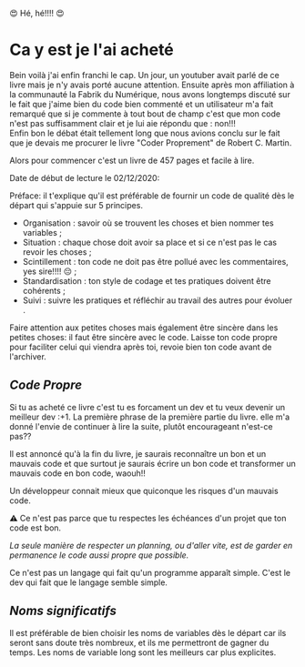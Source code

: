 :heart_eyes: Hé, hé!!!! :heart_eyes:

# Ca y est je l'ai acheté

Bein voilà j'ai enfin franchi le cap. Un jour, un youtuber avait parlé de ce livre mais je n'y avais porté aucune attention. Ensuite après mon affiliation à la communauté la Fabrik du Numérique, nous avons longtemps discuté sur le fait que j'aime bien du code bien commenté et un utilisateur m'a fait remarqué que si je commente à tout bout de champ c'est que mon code n'est pas suffisamment clair et je lui aie répondu que : non!!!\
Enfin bon le débat était tellement long que nous avions conclu sur le fait que je devais me procurer le livre "Coder Proprement" de Robert C. Martin.

Alors pour commencer c'est un livre de 457 pages et facile à lire. 

Date de début de lecture le 02/12/2020:

Préface: il t'explique qu'il est préférable de fournir un code de qualité dès le départ qui s'appuie sur 5 principes.

- Organisation : savoir où se trouvent les choses et bien nommer tes variables ;
- Situation : chaque chose doit avoir sa place et si ce n'est pas le cas revoir les choses ;
- Scintillement : ton code ne doit pas être pollué avec les commentaires, yes sire!!!! :pensive: ; 
- Standardisation : ton style de codage et tes pratiques doivent être cohérents ; 
- Suivi : suivre les pratiques et réfléchir au travail des autres pour évoluer . 

Faire attention aux petites choses mais également être sincère dans les petites choses: il faut être sincère avec le code. Laisse ton code propre pour faciliter celui qui viendra après toi, revoie bien ton code avant de l'archiver.


## *Code Propre*

Si tu as acheté ce livre c'est tu es forcament un dev et tu veux devenir un meilleur dev :+1.
La première phrase de la première partie du livre. elle m'a donné l'envie de continuer à lire la suite, plutôt encourageant n'est-ce pas?? 

Il est annoncé qu'à la fin du livre, je saurais reconnaître un bon et un mauvais code et que surtout je saurais écrire un bon code et transformer un mauvais code en bon code, waouh!!

Un développeur connait mieux que quiconque les risques d'un mauvais code.

:warning: Ce n'est pas parce que tu respectes les échéances d'un projet que ton code est bon. 

*La seule manière de respecter un planning, ou d'aller vite, est de garder en permanence le code aussi propre que possible.*

Ce n'est pas un langage qui fait qu'un programme apparaît simple. C'est le dev qui fait que le langage semble simple.

## *Noms significatifs*

Il est préférable de bien choisir les noms de variables dès le départ car ils seront sans doute très nombreux, et ils me permettront de gagner du temps. Les noms de variable long sont les meilleurs car plus explicites.